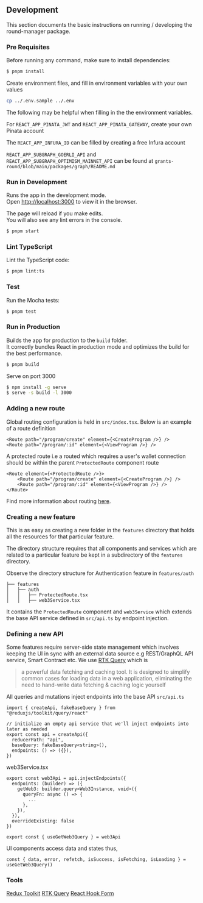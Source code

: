 ## Development

This section documents the basic instructions on running / developing the round-manager package.

### Pre Requisites

Before running any command, make sure to install dependencies:

```sh
$ pnpm install
```

Create environment files, and fill in environment variables with your own values

```sh
cp ../.env.sample ../.env
```

The following may be helpful when filling in the the environment variables.

For `REACT_APP_PINATA_JWT` and `REACT_APP_PINATA_GATEWAY`, create your own Pinata account

The `REACT_APP_INFURA_ID` can be filled by creating a free Infura account

`REACT_APP_SUBGRAPH_GOERLI_API` and `REACT_APP_SUBGRAPH_OPTIMISM_MAINNET_API` can be found at
`grants-round/blob/main/packages/graph/README.md`

### Run in Development

Runs the app in the development mode.\
Open [http://localhost:3000](http://localhost:3000) to view it in the browser.

The page will reload if you make edits.\
You will also see any lint errors in the console.

```sh
$ pnpm start
```

### Lint TypeScript

Lint the TypeScript code:

```sh
$ pnpm lint:ts
```

### Test

Run the Mocha tests:

```sh
$ pnpm test
```

### Run in Production

Builds the app for production to the `build` folder.\
It correctly bundles React in production mode and optimizes the build for the best performance.

```sh
$ pnpm build
```

Serve on port 3000

```sh
$ npm install -g serve
$ serve -s build -l 3000
```

### Adding a new route

Global routing configuration is held in `src/index.tsx`. Below is an example of a route definition

```jsx=
<Route path="/program/create" element={<CreateProgram />} />
<Route path="/program/:id" element={<ViewProgram />} />
```

A protected route i.e a routed which requires a user's wallet connection should be within the parent `ProtectedRoute` component route

```jsx=
<Route element={<ProtectedRoute />}>
    <Route path="/program/create" element={<CreateProgram />} />
    <Route path="/program/:id" element={<ViewProgram />} />
</Route>
```

Find more information about routing [here](https://reactrouter.com/docs/en/v6).

### Creating a new feature

This is as easy as creating a new folder in the `features` directory that holds all the resources for that particular feature.

The directory structure requires that all components and services which are related to a particular feature be kept in a subdirectory of the `features` directory.

Observe the directory structure for Authentication feature in `features/auth`

```
├── features
│   ├── auth
│   │   ├── ProtectedRoute.tsx
│   │   ├── web3Service.tsx
```

It contains the `ProtectedRoute` component and `web3Service` which extends the base API service defined in `src/api.ts` by endpoint injection.

### Defining a new API

Some features require server-side state management which involves keeping the UI in sync with an external data source e.g REST/GraphQL API service, Smart Contract etc. We use [RTK Query](https://redux-toolkit.js.org/rtk-query/overview) which is

> a powerful data fetching and caching tool. It is designed to simplify common cases for loading data in a web application, eliminating the need to hand-write data fetching & caching logic yourself

All queries and mutations inject endpoints into the base API `src/api.ts`

```typescript=
import { createApi, fakeBaseQuery } from "@reduxjs/toolkit/query/react"

// initialize an empty api service that we'll inject endpoints into later as needed
export const api = createApi({
  reducerPath: "api",
  baseQuery: fakeBaseQuery<string>(),
  endpoints: () => ({}),
})
```

web3Service.tsx

```typescript=
export const web3Api = api.injectEndpoints({
  endpoints: (builder) => ({
    getWeb3: builder.query<Web3Instance, void>({
      queryFn: async () => {
        ...
      },
    }),
  }),
  overrideExisting: false
})

export const { useGetWeb3Query } = web3Api
```

UI components access data and states thus,

```jsx=
const { data, error, refetch, isSuccess, isFetching, isLoading } = useGetWeb3Query()
```

### Tools

[Redux Toolkit](https://redux-toolkit.js.org/)
[RTK Query](https://redux-toolkit.js.org/tutorials/rtk-query)
[React Hook Form](https://react-hook-form.com/get-started)
